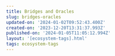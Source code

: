 ```yaml
---
title: Bridges and Oracles
slug: bridges-oracles
updated-on: '2024-01-02T09:52:43.400Z'
created-on: '2023-12-20T13:31:37.993Z'
published-on: '2024-01-05T11:05:12.994Z'
layout: '[ecosystem-tags].html'
tags: ecosystem-tags
---
```



